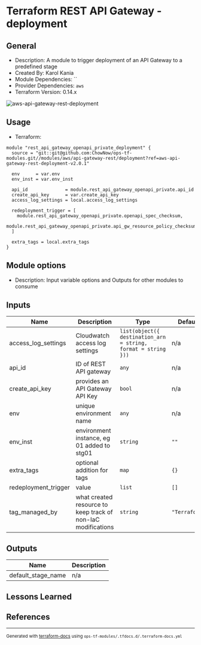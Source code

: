 <!-- BEGIN_TF_DOCS -->
# Terraform REST API Gateway - deployment

## General

* Description: A module to trigger deployment of an API Gateway to a predefined stage
* Created By: Karol Kania
* Module Dependencies: ``
* Provider Dependencies: `aws`
* Terraform Version: 0.14.x

![aws-api-gateway-rest-deployment](https://github.com/ChowNow/ops-tf-modules/workflows/aws-api-gateway-rest-deployment/badge.svg)

## Usage

* Terraform:

```hcl
module "rest_api_gateway_openapi_private_deployment" {
  source = "git::git@github.com:ChowNow/ops-tf-modules.git//modules/aws/api-gateway-rest/deployment?ref=aws-api-gateway-rest-deployment-v2.0.1"

  env      = var.env
  env_inst = var.env_inst

  api_id              = module.rest_api_gateway_openapi_private.api_id
  create_api_key      = var.create_api_key
  access_log_settings = local.access_log_settings

  redeployment_trigger = [
    module.rest_api_gateway_openapi_private.openapi_spec_checksum,
    module.rest_api_gateway_openapi_private.api_gw_resource_policy_checksum
  ]

  extra_tags = local.extra_tags
}
```

## Module options

* Description: Input variable options and Outputs for other modules to consume

## Inputs

| Name                  | Description                                                  | Type                                                          | Default       | Required |
| --------------------- | ------------------------------------------------------------ | ------------------------------------------------------------- | ------------- | :------: |
| access\_log\_settings | Cloudwatch access log settings                               | `list(object({ destination_arn = string, format = string }))` | n/a           |   yes    |
| api\_id               | ID of REST API gateway                                       | `any`                                                         | n/a           |   yes    |
| create\_api\_key      | provides an API Gateway API Key                              | `bool`                                                        | n/a           |   yes    |
| env                   | unique environment name                                      | `any`                                                         | n/a           |   yes    |
| env\_inst             | environment instance, eg 01 added to stg01                   | `string`                                                      | `""`          |    no    |
| extra\_tags           | optional addition for tags                                   | `map`                                                         | `{}`          |    no    |
| redeployment\_trigger | value                                                        | `list`                                                        | `[]`          |    no    |
| tag\_managed\_by      | what created resource to keep track of non-IaC modifications | `string`                                                      | `"Terraform"` |    no    |

## Outputs

| Name                 | Description |
| -------------------- | ----------- |
| default\_stage\_name | n/a         |

## Lessons Learned

## References

---

<sub>Generated with [terraform-docs](https://terraform-docs.io/) using `ops-tf-modules/.tfdocs.d/.terraform-docs.yml`<sub>
<!-- END_TF_DOCS -->
